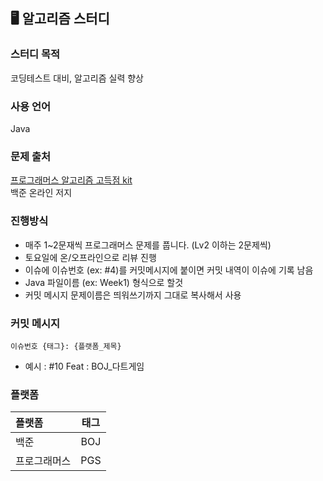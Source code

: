 ## 🖥️ 알고리즘 스터디

### 스터디 목적
코딩테스트 대비, 알고리즘 실력 향상

### 사용 언어
Java

### 문제 출처
[프로그래머스 알고리즘 고득점 kit](https://school.programmers.co.kr/learn/challenges?tab=algorithm_practice_kit) <br>백준 온라인 저지

### 진행방식
- 매주 1~2문재씩 프로그래머스 문제를 풉니다. (Lv2 이하는 2문제씩)
- 토요일에 온/오프라인으로 리뷰 진행<br>
- 이슈에 이슈번호 (ex: #4)를 커밋메시지에 붙이면 커밋 내역이 이슈에 기록 남음
- Java 파일이름 (ex: Week1) 형식으로 할것
- 커밋 메시지 문제이름은 띄워쓰기까지 그대로 복사해서 사용

### 커밋 메시지
```
이슈번호 {태그}: {플랫폼_제목}
```
- 예시 : #10 Feat : BOJ_다트게임
### 플랫폼
| 플랫폼      | 태그       |
|:-----------|:-----------:|
| 백준  | BOJ |
| 프로그래머스    | PGS     |
